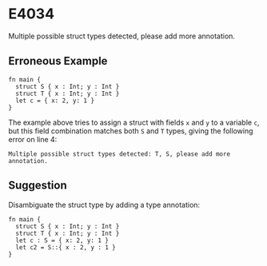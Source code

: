 # E4034

Multiple possible struct types detected, please add more annotation.

## Erroneous Example

```moonbit
fn main {
  struct S { x : Int; y : Int }
  struct T { x : Int; y : Int }
  let c = { x: 2, y: 1 }
}
```

The example above tries to assign a struct with fields `x` and `y` to a variable `c`,
but this field combination matches both `S` and `T` types, giving the following error on line 4:

```
Multiple possible struct types detected: T, S, please add more annotation.
```

## Suggestion

Disambiguate the struct type by adding a type annotation:

```moonbit
fn main {
  struct S { x : Int; y : Int }
  struct T { x : Int; y : Int }
  let c : S = { x: 2, y: 1 }
  let c2 = S::{ x : 2, y : 1 }
}
```

